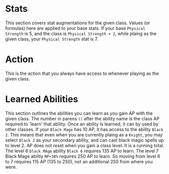 # Stats
This section covers stat augmentations for the given class. Values (or formulas) here are applied to your base stats.
If your base `Physical Strength` is 5, and the class is `Physical Strength + 2`, while plaing as the given class, your `Physical Strength` stat is 7.

# Action
This is the action that you always have access to whenever playing as the given class.

# Learned Abilities
This section outlines the abilities you can learn as you gain AP with the given class. The number in parens `()` after the ability name is the class AP required to 'learn' that ability. Once an ability is learned, it can by used by other classes. If your `Black Mage` has 10 AP, it has access to the ability `Black 2`. This means that even when you are currently plaing as a `Knight`, you may select `Black 2` as your secondary ability, and can cast black magic spells up to level 2.
AP does not reset when you gain a class level. It is a running total. The level 6 `black MAge` ability `Black 6` requires 135 AP to learn. The level 7 Black Mage abiltiy `MP+30%` requires 250 AP to learn. So moving from level 6 to 7 requires 115 AP (135 to 250), not an additional 250 from where you were.
